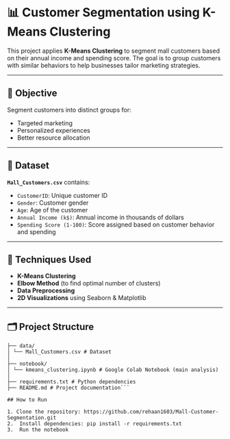 # 📊 Customer Segmentation using K-Means Clustering

This project applies **K-Means Clustering** to segment mall customers based on their annual income and spending score. The goal is to group customers with similar behaviors to help businesses tailor marketing strategies.

---

## 🧠 Objective

Segment customers into distinct groups for:
- Targeted marketing
- Personalized experiences
- Better resource allocation

---

## 📁 Dataset

**`Mall_Customers.csv`** contains:

- `CustomerID`: Unique customer ID
- `Gender`: Customer gender
- `Age`: Age of the customer
- `Annual Income (k$)`: Annual income in thousands of dollars
- `Spending Score (1-100)`: Score assigned based on customer behavior and spending

---

## 📌 Techniques Used

- **K-Means Clustering**
- **Elbow Method** (to find optimal number of clusters)
- **Data Preprocessing**
- **2D Visualizations** using Seaborn & Matplotlib

---

## 🗂️ Project Structure
```KMeans-Customer-Segmentation/
├── data/
│ └── Mall_Customers.csv # Dataset
│
├── notebook/
│ └── kmeans_clustering.ipynb # Google Colab Notebook (main analysis)
│
├── requirements.txt # Python dependencies
├── README.md # Project documentation```

## How to Run

1. Clone the repository: https://github.com/rehaan1603/Mall-Customer-Segmentation.git
2.  Install dependencies: pip install -r requirements.txt
3.  Run the notebook

